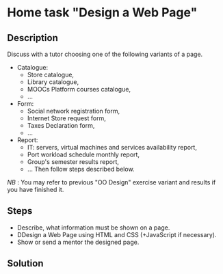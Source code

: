 # Home task "Design a Web Page"
## Description
Discuss with a tutor choosing one of the following variants of a page.
* Catalogue:
    - Store catalogue,
    - Library catalogue,
    - MOOCs Platform courses catalogue,
    - ...
* Form:
    - Social network registration form,
    - Internet Store request form,
    - Taxes Declaration form,
    - ...
* Report:
    - IT: servers, virtual machines and services availability report,
    - Port workload schedule monthly report,
    - Group's semester results report,
    - ...
Then follow steps described below.

_NB_ : You may refer to previous "OO Design" exercise variant and results if you have finished it.

## Steps
* Describe, what information must be shown on a page.
* DDesign a Web Page using HTML and CSS (+JavaScript if necessary).
* Show or send a mentor the designed page.
## Solution
